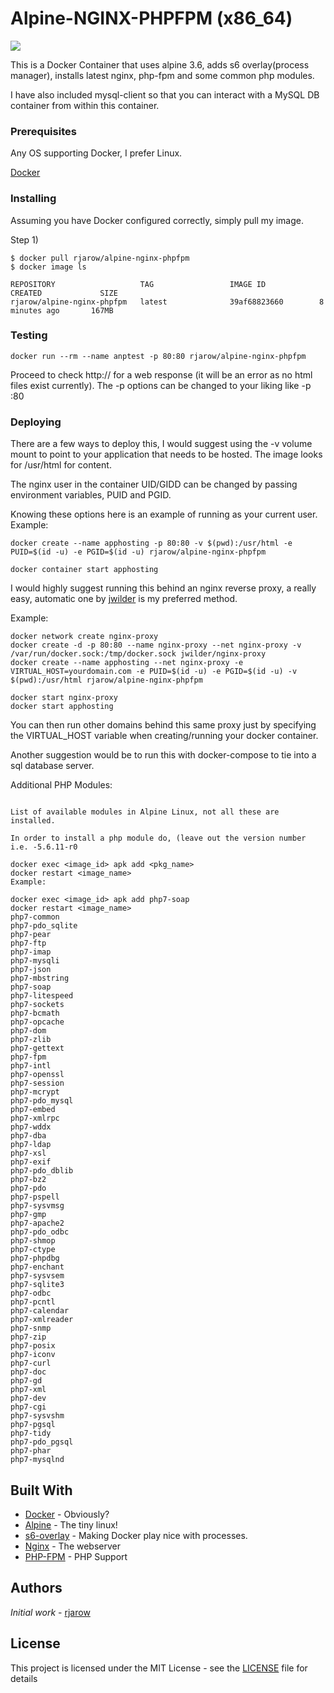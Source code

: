 # Alpine-NGINX-PHPFPM (x86_64)
[![](https://images.microbadger.com/badges/image/rjarow/alpine-nginx-phpfpm.svg)](https://microbadger.com/images/rjarow/alpine-nginx-phpfpm "Get your own image badge on microbadger.com")

This is a Docker Container that uses alpine 3.6, adds s6 overlay(process manager), installs latest nginx, php-fpm and some common php modules.

I have also included mysql-client so that you can interact with a MySQL DB container from within this container.


### Prerequisites

Any OS supporting Docker, I prefer Linux.

[Docker](https://www.docker.com/get-docker)


### Installing

Assuming you have Docker configured correctly, simply pull my image.

Step 1)

```
$ docker pull rjarow/alpine-nginx-phpfpm
$ docker image ls

REPOSITORY                   TAG                 IMAGE ID            CREATED             SIZE
rjarow/alpine-nginx-phpfpm   latest              39af68823660        8 minutes ago       167MB

```
### Testing

```
docker run --rm --name anptest -p 80:80 rjarow/alpine-nginx-phpfpm
```

Proceed to check http://<yourip> for a web response (it will be an error as no html files exist currently). The -p options can be changed to your liking like -p <desiredport>:80


### Deploying

There are a few ways to deploy this, I would suggest using the -v volume mount to point to your application that needs to be hosted. The image looks for /usr/html for content.

The nginx user in the container UID/GIDD can be changed by passing environment variables, PUID and PGID.

Knowing these options here is an example of running as your current user.
Example:

```
docker create --name apphosting -p 80:80 -v $(pwd):/usr/html -e PUID=$(id -u) -e PGID=$(id -u) rjarow/alpine-nginx-phpfpm

docker container start apphosting
```

I would highly suggest running this behind an nginx reverse proxy, a really easy, automatic one by [jwilder](https://github.com/jwilder/nginx-proxy) is my preferred method.

Example:
```
docker network create nginx-proxy
docker create -d -p 80:80 --name nginx-proxy --net nginx-proxy -v /var/run/docker.sock:/tmp/docker.sock jwilder/nginx-proxy
docker create --name apphosting --net nginx-proxy -e VIRTUAL_HOST=yourdomain.com -e PUID=$(id -u) -e PGID=$(id -u) -v $(pwd):/usr/html rjarow/alpine-nginx-phpfpm

docker start nginx-proxy
docker start apphosting

```
You can then run other domains behind this same proxy just by specifying the VIRTUAL_HOST variable when creating/running your docker container.

Another suggestion would be to run this with docker-compose to tie into a sql database server.

Additional PHP Modules:

```

List of available modules in Alpine Linux, not all these are installed.

In order to install a php module do, (leave out the version number i.e. -5.6.11-r0

docker exec <image_id> apk add <pkg_name>
docker restart <image_name>
Example:

docker exec <image_id> apk add php7-soap
docker restart <image_name>
php7-common
php7-pdo_sqlite
php7-pear
php7-ftp
php7-imap
php7-mysqli
php7-json
php7-mbstring
php7-soap
php7-litespeed
php7-sockets
php7-bcmath
php7-opcache
php7-dom
php7-zlib
php7-gettext
php7-fpm
php7-intl
php7-openssl
php7-session
php7-mcrypt
php7-pdo_mysql
php7-embed
php7-xmlrpc
php7-wddx
php7-dba
php7-ldap
php7-xsl
php7-exif
php7-pdo_dblib
php7-bz2
php7-pdo
php7-pspell
php7-sysvmsg
php7-gmp
php7-apache2
php7-pdo_odbc
php7-shmop
php7-ctype
php7-phpdbg
php7-enchant
php7-sysvsem
php7-sqlite3
php7-odbc
php7-pcntl
php7-calendar
php7-xmlreader
php7-snmp
php7-zip
php7-posix
php7-iconv
php7-curl
php7-doc
php7-gd
php7-xml
php7-dev
php7-cgi
php7-sysvshm
php7-pgsql
php7-tidy
php7-pdo_pgsql
php7-phar
php7-mysqlnd
```

## Built With

* [Docker](https://docker.com) - Obviously?
* [Alpine](alpinelinux.org) - The tiny linux!
* [s6-overlay](https://github.com/just-containers/s6-overlay) - Making Docker play nice with processes.
* [Nginx](https://nginx.org/) - The webserver
* [PHP-FPM](https://php-fpm.org/) - PHP Support

## Authors

*Initial work* - [rjarow](https://github.com/rjarow)

## License

This project is licensed under the MIT License - see the [LICENSE](LICENSE) file for details
